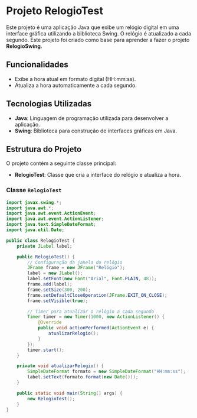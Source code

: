 # Projeto RelogioTest

Este projeto é uma aplicação Java que exibe um relógio digital em uma interface gráfica utilizando a biblioteca Swing. O relógio é atualizado a cada segundo. Este projeto foi criado como base para aprender a fazer o projeto **RelogioSwing**.

## Funcionalidades

- Exibe a hora atual em formato digital (HH:mm:ss).
- Atualiza a hora automaticamente a cada segundo.

## Tecnologias Utilizadas

- **Java**: Linguagem de programação utilizada para desenvolver a aplicação.
- **Swing**: Biblioteca para construção de interfaces gráficas em Java.

## Estrutura do Projeto

O projeto contém a seguinte classe principal:

- **RelogioTest**: Classe que cria a interface do relógio e atualiza a hora.

### Classe `RelogioTest`

```java
import javax.swing.*;
import java.awt.*;
import java.awt.event.ActionEvent;
import java.awt.event.ActionListener;
import java.text.SimpleDateFormat;
import java.util.Date;

public class RelogioTest {
    private JLabel label;

    public RelogioTest() {
        // Configuração da janela do relógio
        JFrame frame = new JFrame("Relógio");
        label = new JLabel();
        label.setFont(new Font("Arial", Font.PLAIN, 48));
        frame.add(label);
        frame.setSize(300, 200);
        frame.setDefaultCloseOperation(JFrame.EXIT_ON_CLOSE);
        frame.setVisible(true);

        // Timer para atualizar o relógio a cada segundo
        Timer timer = new Timer(1000, new ActionListener() {
            @Override
            public void actionPerformed(ActionEvent e) {
                atualizarRelogio();
            }
        });
        timer.start();
    }

    private void atualizarRelogio() {
        SimpleDateFormat formato = new SimpleDateFormat("HH:mm:ss");
        label.setText(formato.format(new Date()));
    }

    public static void main(String[] args) {
        new RelogioTest();
    }
}
